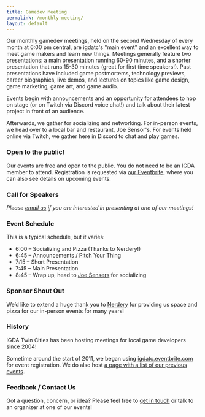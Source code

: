 ```yaml
---
title: Gamedev Meeting
permalink: /monthly-meeting/
layout: default
---
```


Our monthly gamedev meetings, held on the second Wednesday of every month at 6:00 pm central, are igdatc's "main event" and an excellent way to meet game makers and learn new things. Meetings generally feature two presentations: a main presentation running 60-90 minutes, and a shorter presentation that runs 15-30 minutes (great for first time speakers!). Past presentations have included game postmortems, technology previews, career biographies, live demos, and lectures on topics like game design, game marketing, game art, and game audio.

Events begin with announcements and an opportunity for attendees to hop on stage (or on Twitch via Discord voice chat!) and talk about their latest project in front of an audience.

Afterwards, we gather for socializing and networking. For in-person events, we head over to a local bar and restaurant, Joe Sensor's. For events held online via Twitch, we gather here in Discord to chat and play games.


### Open to the public!

Our events are free and open to the public. You do not need to be an IGDA member to attend. Registration is requested via [our Eventbrite](https://igdatc.eventbrite.com/), where you can also see details on upcoming events.

### Call for Speakers

*Please [email us](mailto:igdatc@igdatc.org) if you are interested in presenting at one of our meetings!*

### Event Schedule

This is a typical schedule, but it varies:

* 6:00 – Socializing and Pizza (Thanks to Nerdery!)
* 6:45 – Announcements / Pitch Your Thing
* 7:15 – Short Presentation
* 7:45 – Main Presentation
* 8:45 – Wrap up, head to [Joe Sensers](https://goo.gl/maps/XzhY1GRz5cJHx9Aj7) for socializing

### Sponsor Shout Out

We’d like to extend a huge thank you to [Nerdery](http://nerdery.com/) for providing us space and pizza for our in-person events for many years!

### History

IGDA Twin Cities has been hosting meetings for local game developers since 2004!

Sometime around the start of 2011, we began using [igdatc.eventbrite.com](http://igdatc.eventbrite.com) for event registration. We do also host [a page with a list of our previous events](/history/).

### Feedback / Contact Us

Got a question, concern, or idea? Please feel free to [get in touch](/connect/) or talk to an organizer at one of our events!
